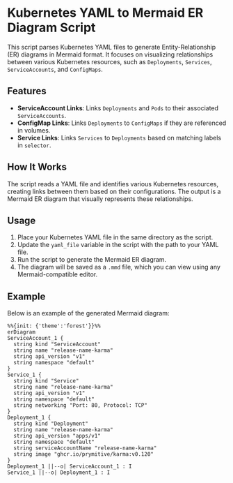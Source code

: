 # Kubernetes YAML to Mermaid ER Diagram Script

This script parses Kubernetes YAML files to generate Entity-Relationship (ER) diagrams in Mermaid format. It focuses on visualizing relationships between various Kubernetes resources, such as `Deployments`, `Services`, `ServiceAccounts`, and `ConfigMaps`.

## Features

- **ServiceAccount Links**: Links `Deployments` and `Pods` to their associated `ServiceAccounts`.
- **ConfigMap Links**: Links `Deployments` to `ConfigMaps` if they are referenced in volumes.
- **Service Links**: Links `Services` to `Deployments` based on matching labels in `selector`.

## How It Works

The script reads a YAML file and identifies various Kubernetes resources, creating links between them based on their configurations. The output is a Mermaid ER diagram that visually represents these relationships.

## Usage

1. Place your Kubernetes YAML file in the same directory as the script.
2. Update the `yaml_file` variable in the script with the path to your YAML file.
3. Run the script to generate the Mermaid ER diagram.
4. The diagram will be saved as a `.mmd` file, which you can view using any Mermaid-compatible editor.

## Example

Below is an example of the generated Mermaid diagram:

```mermaid
%%{init: {'theme':'forest'}}%%
erDiagram
ServiceAccount_1 {
  string kind "ServiceAccount"
  string name "release-name-karma"
  string api_version "v1"
  string namespace "default"
}
Service_1 {
  string kind "Service"
  string name "release-name-karma"
  string api_version "v1"
  string namespace "default"
  string networking "Port: 80, Protocol: TCP"
}
Deployment_1 {
  string kind "Deployment"
  string name "release-name-karma"
  string api_version "apps/v1"
  string namespace "default"
  string serviceAccountName "release-name-karma"
  string image "ghcr.io/prymitive/karma:v0.120"
}
Deployment_1 ||--o| ServiceAccount_1 : I
Service_1 ||--o| Deployment_1 : I
